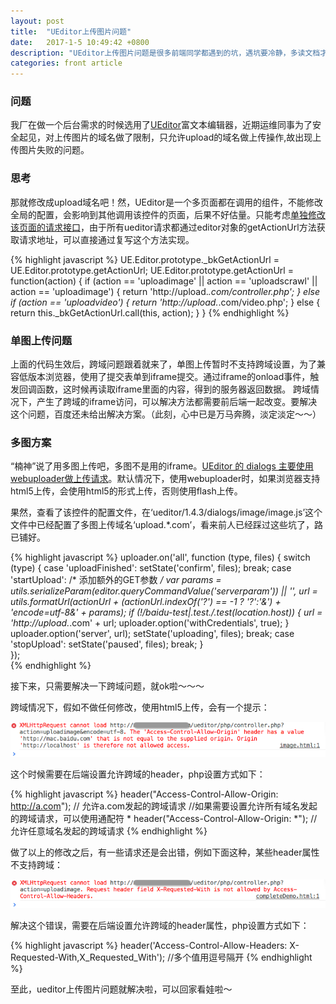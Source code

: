 ```yaml
---
layout: post
title:  "UEditor上传图片问题"
date:   2017-1-5 10:49:42 +0800
description: "UEditor上传图片问题是很多前端同学都遇到的坑，遇坑要冷静，多读文档才是王道"
categories: front article
---
```


### 问题

我厂在做一个后台需求的时候选用了[UEditor](http://ueditor.baidu.com/website/)富文本编辑器，近期运维同事为了安全起见，对上传图片的域名做了限制，只允许upload的域名做上传操作,故出现上传图片失败的问题。

### 思考 
那就修改成upload域名吧！然，UEditor是一个多页面都在调用的组件，不能修改全局的配置，会影响到其他调用该控件的页面，后果不好估量。只能考虑[单独修改该页面的请求接口](http://fex.baidu.com/ueditor/#qa-customurl)，由于所有ueditor请求都通过editor对象的getActionUrl方法获取请求地址，可以直接通过复写这个方法实现。

{% highlight javascript %}
UE.Editor.prototype._bkGetActionUrl = UE.Editor.prototype.getActionUrl;
UE.Editor.prototype.getActionUrl = function(action) {
    if (action == 'uploadimage' || action == 'uploadscrawl' || action == 'uploadimage') {
        return 'http://upload.*.com/controller.php';
    } else if (action == 'uploadvideo') {
        return 'http://upload.*.com/video.php';
    } else {
        return this._bkGetActionUrl.call(this, action);
    }
}
{% endhighlight %}

### 单图上传问题

上面的代码生效后，跨域问题跟着就来了，单图上传暂时不支持跨域设置，为了兼容低版本浏览器，使用了提交表单到iframe提交。通过iframe的onload事件，触发回调函数，这时候再读取iframe里面的内容，得到的服务器返回数据。 跨域情况下，产生了跨域的iframe访问，可以解决方法都需要前后端一起改变。要解决这个问题，百度还未给出解决方案。（此刻，心中已是万马奔腾，淡定淡定～～）

### 多图方案

“楠神”说了用多图上传吧，多图不是用的iframe。[UEditor 的 dialogs 主要使用webuploader做上传请求](http://fex.baidu.com/ueditor/#dev-crossdomain)。默认情况下，使用webuploader时，如果浏览器支持html5上传，会使用html5的形式上传，否则使用flash上传。

果然，查看了该控件的配置文件，在‘ueditor/1.4.3/dialogs/image/image.js’这个文件中已经配置了多图上传域名‘upload.*.com’，看来前人已经踩过这些坑了，路已铺好。

{% highlight javascript %}
uploader.on('all', function (type, files) {
    switch (type) {
        case 'uploadFinished':
	    setState('confirm', files);
	    break;
        case 'startUpload':
	    /* 添加额外的GET参数 */
	    var params = utils.serializeParam(editor.queryCommandValue('serverparam')) || '',
	        url = utils.formatUrl(actionUrl + (actionUrl.indexOf('?') == -1 ? '?':'&') + 'encode=utf-8&' + params);
	    if (!/baidu\-test|\.test\./.test(location.host)) {
	        url = 'http://upload.*.com' + url; 
	        uploader.option('withCredentials', true);
	    }    
	    uploader.option('server', url);
	    setState('uploading', files);
	    break;
        case 'stopUpload':
	    setState('paused', files);
	    break;
    }    
});  
{% endhighlight %}

接下来，只需要解决一下跨域问题，就ok啦～～～

跨域情况下，假如不做任何修改，使用html5上传，会有一个提示：

![跨域提示](/images/ueditor-uploadimg/error.png)

这个时候需要在后端设置允许跨域的header，php设置方式如下：

{% highlight javascript %}
header("Access-Control-Allow-Origin: http://a.com"); // 允许a.com发起的跨域请求
//如果需要设置允许所有域名发起的跨域请求，可以使用通配符 *
header("Access-Control-Allow-Origin: *"); // 允许任意域名发起的跨域请求
{% endhighlight %}

做了以上的修改之后，有一些请求还是会出错，例如下面这种，某些header属性不支持跨域：

![跨域提示](/images/ueditor-uploadimg/error2.png)

解决这个错误，需要在后端设置允许跨域的header属性，php设置方式如下：

{% highlight javascript %}
header('Access-Control-Allow-Headers: X-Requested-With,X_Requested_With'); //多个值用逗号隔开
{% endhighlight %}

至此，ueditor上传图片问题就解决啦，可以回家看娃啦～

